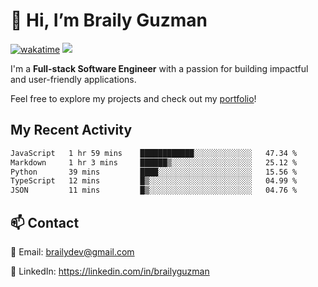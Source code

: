 # 👋 Hi, I’m Braily Guzman
[![wakatime](https://wakatime.com/badge/user/78b9a827-5162-4c58-9330-4ea970cf6de4.svg)](https://wakatime.com/@78b9a827-5162-4c58-9330-4ea970cf6de4)
![](https://komarev.com/ghpvc/?username=brailyguzman)

I'm a **Full-stack Software Engineer** with a passion for building impactful and user-friendly applications.

Feel free to explore my projects and check out my [portfolio](https://braily.dev)!


## My Recent Activity
<!--START_SECTION:waka-->

```txt
JavaScript   1 hr 59 mins    ████████████░░░░░░░░░░░░░   47.34 %
Markdown     1 hr 3 mins     ██████▒░░░░░░░░░░░░░░░░░░   25.12 %
Python       39 mins         ████░░░░░░░░░░░░░░░░░░░░░   15.56 %
TypeScript   12 mins         █▒░░░░░░░░░░░░░░░░░░░░░░░   04.99 %
JSON         11 mins         █▒░░░░░░░░░░░░░░░░░░░░░░░   04.76 %
```

<!--END_SECTION:waka-->

## 📫 Contact
📧 Email: brailydev@gmail.com

🔗 LinkedIn: https://linkedin.com/in/brailyguzman
